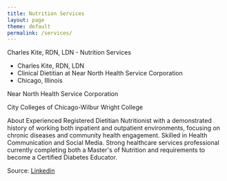 ```yaml
---
title: Nutrition Services
layout: page
theme: default
permalink: /services/
---
```

Charles Kite, RDN, LDN - Nutrition Services

- Charles Kite, RDN, LDN
- Clinical Dietitian at Near North Health Service Corporation
- Chicago, Illinois

Near North Health Service Corporation


City Colleges of Chicago-Wilbur Wright College

About
Experienced Registered Dietitian Nutritionist with a demonstrated history of working both inpatient and outpatient environments, focusing on chronic diseases and community health engagement. Skilled in Health Communication and Social Media. Strong healthcare services professional currently completing both a Master's of Nutrition and requirements to become a Certified Diabetes Educator.

Source: [Linkedin](https://www.linkedin.com/in/charleslkite/)

